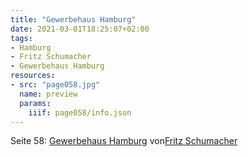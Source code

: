 ```yaml
---
title: "Gewerbehaus Hamburg"
date: 2021-03-01T18:25:07+02:00
tags:
- Hamburg
- Fritz Schumacher
- Gewerbehaus Hamburg
resources:
- src: "page058.jpg"
  name: preview
  params:
    iiif: page058/info.json
---
```


Seite 58: [Gewerbehaus Hamburg](/tags/Gewerbehaus-Hamburg) von[Fritz Schumacher](/tags/Fritz-Schumacher)
